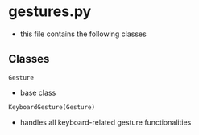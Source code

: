 # gestures.py
- this file contains the following classes

## Classes

`Gesture`
- base class

`KeyboardGesture(Gesture)`
- handles all keyboard-related gesture functionalities